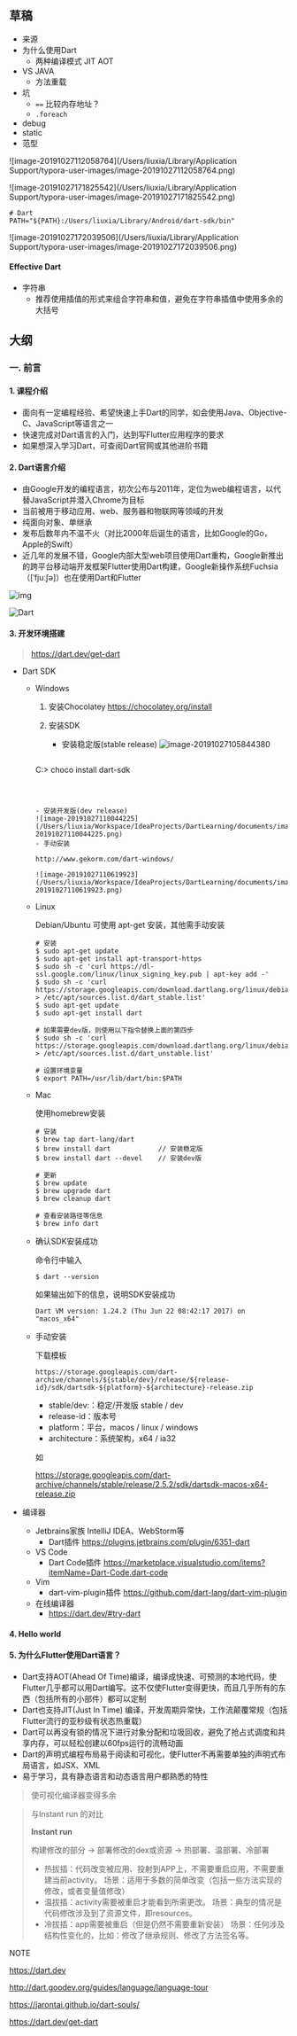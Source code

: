 ## 草稿

- 来源
- 为什么使用Dart
  - 两种编译模式 JIT AOT
- VS JAVA
  - 方法重载
- 坑
  - `==` 比较内存地址？
  - `.foreach`
- debug
- static
- 范型

![image-20191027112058764](/Users/liuxia/Library/Application Support/typora-user-images/image-20191027112058764.png)

![image-20191027171825542](/Users/liuxia/Library/Application Support/typora-user-images/image-20191027171825542.png)

```shell
# Dart
PATH="${PATH}:/Users/liuxia/Library/Android/dart-sdk/bin"
```



![image-20191027172039506](/Users/liuxia/Library/Application Support/typora-user-images/image-20191027172039506.png)



#### Effective Dart

- 字符串
  - 推荐使用插值的形式来组合字符串和值，避免在字符串插值中使用多余的大括号

## 大纲

### 一. 前言

#### 1. 课程介绍

- 面向有一定编程经验、希望快速上手Dart的同学，如会使用Java、Objective-C、JavaScript等语言之一
- 快速完成对Dart语言的入门，达到写Flutter应用程序的要求
- 如果想深入学习Dart，可查阅Dart官网或其他进阶书籍

#### 2. Dart语言介绍

- 由Google开发的编程语言，初次公布与2011年，定位为web编程语言，以代替JavaScript并潜入Chrome为目标
- 当前被用于移动应用、web、服务器和物联网等领域的开发
- 纯面向对象、单继承
- 发布后数年内不温不火（对比2000年后诞生的语言，比如Google的Go， Apple的Swift）
- 近几年的发展不错，Google内部大型web项目使用Dart重构，Google新推出的跨平台移动端开发框架Flutter使用Dart构建，Google新操作系统Fuchsia（[ˈfjuːʃə]）也在使用Dart和Flutter

 ![img](https://gss2.bdstatic.com/-fo3dSag_xI4khGkpoWK1HF6hhy/baike/w%3D268%3Bg%3D0/sign=4cabf47761224f4a5799741531ccf76f/c83d70cf3bc79f3d068c6661b6a1cd11728b2976.jpg)

![Dart](https://dart.dev/assets/shared/dart/logo+text/horizontal/white-e71fb382ad5229792cc704b3ee7a88f8013e986d6e34f0956d89c453b454d0a5.svg)

#### 3. 开发环境搭建

> https://dart.dev/get-dart

- Dart SDK
  - Windows

    1. 安装Chocolatey https://chocolatey.org/install
    
    2. 安装SDK
       - 安装稳定版(stable release)
![image-20191027105844380](/Users/liuxia/Workspace/IdeaProjects/DartLearning/documents/images/image-20191027105844380.png)
    
       ```
    C:\> choco install dart-sdk
       ```
       
       
       
       - 安装开发版(dev release)
       ![image-20191027110044225](/Users/liuxia/Workspace/IdeaProjects/DartLearning/documents/images/image-20191027110044225.png)
     - 手动安装
    
       http://www.gekorm.com/dart-windows/
    
       ![image-20191027110619923](/Users/liuxia/Workspace/IdeaProjects/DartLearning/documents/images/image-20191027110619923.png)
    
  - Linux
  
     Debian/Ubuntu 可使用 apt-get 安装，其他需手动安装
  
    ```shell
    # 安装
    $ sudo apt-get update
    $ sudo apt-get install apt-transport-https
    $ sudo sh -c 'curl https://dl-ssl.google.com/linux/linux_signing_key.pub | apt-key add -'
    $ sudo sh -c 'curl https://storage.googleapis.com/download.dartlang.org/linux/debian/dart_stable.list > /etc/apt/sources.list.d/dart_stable.list'
    $ sudo apt-get update
    $ sudo apt-get install dart
    
    # 如果需要dev版，则使用以下指令替换上面的第四步
    $ sudo sh -c 'curl https://storage.googleapis.com/download.dartlang.org/linux/debian/dart_unstable.list > /etc/apt/sources.list.d/dart_unstable.list'
    
    # 设置环境变量
    $ export PATH=/usr/lib/dart/bin:$PATH
    ```
  
  - Mac
  
    使用homebrew安装
  
    ```shell
    # 安装
    $ brew tap dart-lang/dart
    $ brew install dart            // 安装稳定版
    $ brew install dart --devel    // 安装dev版
    
    # 更新
    $ brew update
    $ brew upgrade dart
    $ brew cleanup dart
    
    # 查看安装路径等信息
    $ brew info dart
    ```
  
  - 确认SDK安装成功
  
    命令行中输入
  
    ```shell
    $ dart --version
    ```
  
    如果输出如下的信息，说明SDK安装成功
  
    ```
    Dart VM version: 1.24.2 (Thu Jun 22 08:42:17 2017) on "macos_x64"
    ```
  
  - 手动安装
  
    下载模板
  
    ```shell
    https://storage.googleapis.com/dart-archive/channels/${stable/dev}/release/${release-id}/sdk/dartsdk-${platform}-${architecture}-release.zip
    ```
  
    - stable/dev:：稳定/开发版 stable / dev
    - release-id：版本号
    - platform：平台，macos / linux / windows
    - architecture：系统架构，x64 / ia32
  
    如
  
    https://storage.googleapis.com/dart-archive/channels/stable/release/2.5.2/sdk/dartsdk-macos-x64-release.zip
  
- 编译器

  - Jetbrains家族 IntelliJ IDEA、WebStorm等
    - Dart插件 https://plugins.jetbrains.com/plugin/6351-dart
  - VS Code 
    - Dart Code插件 https://marketplace.visualstudio.com/items?itemName=Dart-Code.dart-code
  - Vim
    - dart-vim-plugin插件 https://github.com/dart-lang/dart-vim-plugin
  - 在线编译器
    - https://dart.dev/#try-dart

#### 4. Hello world

#### 5. 为什么Flutter使用Dart语言？

- Dart支持AOT(Ahead Of Time)编译，编译成快速、可预测的本地代码，使Flutter几乎都可以用Dart编写。这不仅使Flutter变得更快，而且几乎所有的东西（包括所有的小部件）都可以定制
- Dart也支持JIT(Just In Time) 编译，开发周期异常快，工作流颠覆常规（包括Flutter流行的亚秒级有状态热重载）
- Dart可以再没有锁的情况下进行对象分配和垃圾回收，避免了抢占式调度和共享内存，可以轻松创建以60fps运行的流畅动画
- Dart的声明式编程布局易于阅读和可视化，使Flutter不再需要单独的声明式布局语言，如JSX、XML
- 易于学习，具有静态语言和动态语言用户都熟悉的特性

> 使可视化编译器变得多余

> 与Instant run 的对比
>
> **Instant run**
>
> 构建修改的部分 -> 部署修改的dex或资源 -> 热部署、温部署、冷部署
>
> - 热拔插：代码改变被应用、投射到APP上，不需要重启应用，不需要重建当前activity。
>   场景：适用于多数的简单改变（包括一些方法实现的修改，或者变量值修改）
> - 温拔插：activity需要被重启才能看到所需更改。
>   场景：典型的情况是代码修改涉及到了资源文件，即resources。
> - 冷拔插：app需要被重启（但是仍然不需要重新安装）
>   场景：任何涉及结构性变化的，比如：修改了继承规则、修改了方法签名等。

NOTE

https://dart.dev

http://dart.goodev.org/guides/language/language-tour

https://jarontai.github.io/dart-souls/

https://dart.dev/get-dart


